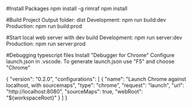 #Install Packages
npm install -g rimraf
npm install

#Build Project
Output folder: dist
Development: npm run build:dev
Production: npm run build:prod

#Start local web server with dev build
Development: npm run server:dev
Production: npm run server:prod 

#Debugging typescript files
Install "Debugger for Chrome"
Configure launch.json in .vscode.
To generate launch.json use "F5" and choose "Chrome"

{
    "version": "0.2.0",
    "configurations": [
        {
            "name": "Launch Chrome against localhost, with sourcemaps",
            "type": "chrome",
            "request": "launch",
            "url": "http://localhost:8080",
            "sourceMaps": true,
            "webRoot": "${workspaceRoot}"
        }
    ]
}
